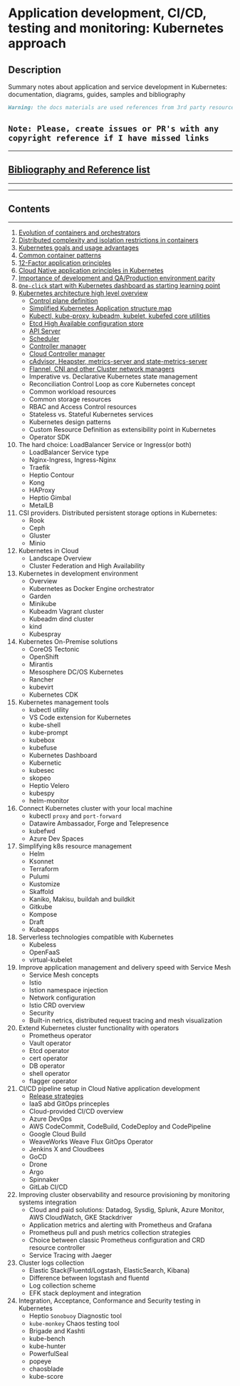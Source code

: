 # Application development, CI/CD, testing and monitoring: Kubernetes approach

## Description

Summary notes about application and service development in Kubernetes: documentation, diagrams, guides, samples and bibliography

```md
Warning: the docs materials are used references from 3rd party resources.
```

## `Note: Please, create issues or PR's with any copyright reference if I have missed links`

---

## [Bibliography and Reference list](docs/15-bibliography.md)

---

---

## Contents

---

1. [Evolution of containers and orchestrators](docs/1-container-evolution.md)
2. [Distributed complexity and isolation restrictions in containers](docs/2-distributed-complexity-in-containers.md)
3. [Kubernetes goals and usage advantages](docs/3-kubernetes-goals.md)
4. [Common container patterns](docs/4-common-patterns.md)
5. [12-Factor application principles](docs/5-12-factor-app-principles.md)
6. [Cloud Native application principles in Kubernetes](docs/6-cloud-native-principles-in-k8s.md)
7. [Importance of development and QA/Production environment parity](docs/7-qa-prod-env-parity.md)
8. [`One-click` start with Kubernetes dashboard as starting learning point](docs/8-k8s-dashboard-setup.md)
9. [Kubernetes architecture high level overview](docs/9-high-level-k8s-arch.md)
   - [Control plane definition](docs/9-1-control-plane-definition.md)
   - [Simplified Kubernetes Application structure map](docs/9-2-k8s-sample-application-arch.md)
   - [Kubectl, kube-proxy, kubeadm, kubelet, kubefed core utilities](docs/9-3-k8s-core-utilities.md)
   - [Etcd High Available configuration store](docs/9-4-k8s-etcd.md)
   - [API Server](docs/9-5-k8s-api-server.md)
   - [Scheduler](docs/9-6-k8s-scheduler.md)
   - [Controller manager](docs/9-7-k8s-controller-manager.md)
   - [Cloud Controller manager](docs/9-8-k8s-cloud-controller-manager.md)
   - [cAdvisor, Heapster, metrics-server and state-metrics-server](docs/9-9-k8s-metrics-sybsystem.md)
   - [Flannel, CNI and other Cluster network managers](docs/9-10-k8s-network-layer.md)
   - Imperative vs. Declarative Kubernetes state management
   - Reconciliation Control Loop as core Kubernetes concept
   - Common workload resources
   - Common storage resources
   - RBAC and Access Control resources
   - Stateless vs. Stateful Kubernetes services
   - Kubernetes design patterns
   - Custom Resource Definition as extensibility point in Kubernetes
   - Operator SDK
10. The hard choice: LoadBalancer Service or Ingress(or both)
    - LoadBalancer Service type
    - Nginx-Ingress, Ingress-Nginx
    - Traefik
    - Heptio Contour
    - Kong
    - HAProxy
    - Heptio Gimbal
    - MetalLB
11. CSI providers. Distributed persistent storage options in Kubernetes:
    - Rook
    - Ceph
    - Gluster
    - Minio
12. Kubernetes in Cloud
    - Landscape Overview
    - Cluster Federation and High Availability
13. Kubernetes in development environment
    - Overview
    - Kubernetes as Docker Engine orchestrator
    - Garden
    - Minikube
    - Kubeadm Vagrant cluster
    - Kubeadm dind cluster
    - kind
    - Kubespray
14. Kubernetes On-Premise solutions
    - CoreOS Tectonic
    - OpenShift
    - Mirantis
    - Mesosphere DC/OS Kubernetes
    - Rancher
    - kubevirt
    - Kubernetes CDK
15. Kubernetes management tools
    - kubectl utility
    - VS Code extension for Kubernetes
    - kube-shell
    - kube-prompt
    - kubebox
    - kubefuse
    - Kubernetes Dashboard
    - Kubernetic
    - kubesec
    - skopeo
    - Heptio Velero
    - kubespy
    - helm-monitor
16. Connect Kubernetes cluster with your local machine
    - kubectl `proxy` and `port-forward`
    - Datawire Ambassador, Forge and Telepresence
    - kubefwd
    - Azure Dev Spaces
17. Simplifying k8s resource management
    - Helm
    - Ksonnet
    - Terraform
    - Pulumi
    - Kustomize
    - Skaffold
    - Kaniko, Makisu, buildah and buildkit
    - Gitkube
    - Kompose
    - Draft
    - Kubeapps
18. Serverless technologies compatible with Kubernetes
    - Kubeless
    - OpenFaaS
    - virtual-kubelet
19. Improve application management and delivery speed with Service Mesh
    - Service Mesh concepts
    - Istio
    - Istion namespace injection
    - Network configuration
    - Istio CRD overview
    - Security
    - Built-in netrics, distributed request tracing and mesh visualization
20. Extend Kubernetes cluster functionality with operators
    - Prometheus operator
    - Vault operator
    - Etcd operator
    - cert operator
    - DB operator
    - shell operator
    - flagger operator
21. CI/CD pipeline setup in Cloud Native application development
    - [Release strategies](https://github.com/ContainerSolutions/k8s-deployment-strategies)
    - IaaS abd GitOps princeples
    - Cloud-provided CI/CD overview
    - Azure DevOps
    - AWS CodeCommit, CodeBuild, CodeDeploy and CodePipeline
    - Google Cloud Build
    - WeaveWorks Weave Flux GitOps Operator
    - Jenkins X and Cloudbees
    - GoCD
    - Drone
    - Argo
    - Spinnaker
    - GitLab CI/CD
22. Improving cluster observability and resource provisioning by monitoring systems integration
    - Cloud and paid solutions: Datadog, Sysdig, Splunk, Azure Monitor, AWS CloudWatch, GKE Stackdriver
    - Application metrics and alerting with Prometheus and Grafana
    - Prometheus pull and push metrics collection strategies
    - Choice between classic Prometheus configuration and CRD resource controller
    - Service Tracing with Jaeger
23. Cluster logs collection
    - Elastic Stack(Fluentd/Logstash, ElasticSearch, Kibana)
    - Difference between logstash and fluentd
    - Log collection scheme
    - EFK stack deployment and integration
24. Integration, Acceptance, Conformance and Security testing in Kubernetes
    - Heptio `Sonobuoy` Diagnostic tool
    - `kube-monkey` Chaos testing tool
    - Brigade and Kashti
    - kube-bench
    - kube-hunter
    - PowerfulSeal
    - popeye
    - chaosblade
    - kube-score
